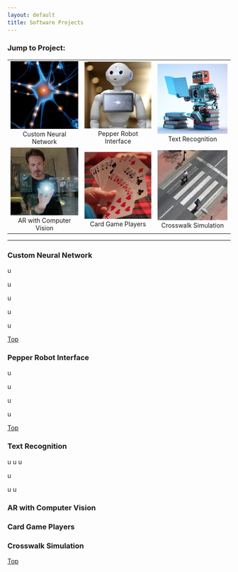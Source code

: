 ```yaml
---
layout: default
title: Software Projects
---
```


### [](#top)Jump to Project:

| | | |
|:-:|:-:|:-:|
| [![Programming a neural network from scratch](assets/neuron.png)](#neuron) <br> Custom Neural Network| [![](assets/pepper.png)](#pepper) <br> Pepper Robot Interface| [![](assets/readingRobot.png)](#readingRobot) <br> Text Recognition  |
| [![](assets/hologram.png)](#hologram) <br> AR with Computer Vision| [![](assets/cards.png)](#cards) <br> Card Game Players| [![](assets/crosswalk.png)](#crosswalk) <br> Crosswalk Simulation |






* * *
### [](#neuron)Custom Neural Network
u

u

u

u

u

[Top](#top)

### [](#pepper)Pepper Robot Interface
u

u

u

u

[Top](#top)

### [](#readingRobot)Text Recognition

u
u
u

u

u
u

### [](#hologram)AR with Computer Vision

### [](#cards)Card Game Players

### [](#crosswalk)Crosswalk Simulation

[Top](#top)
